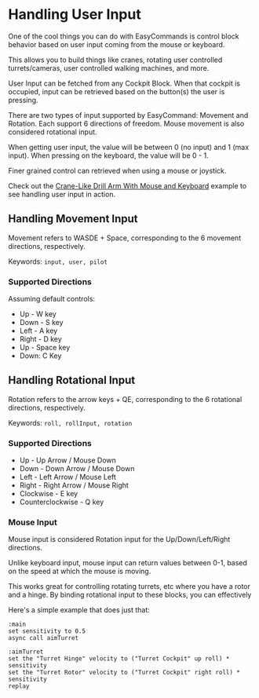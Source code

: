 ﻿# Handling User Input

One of the cool things you can do with EasyCommands is control block behavior based on user input coming from the mouse or keyboard.

This allows you to build things like cranes, rotating user controlled turrets/cameras, user controlled walking machines, and more.

User Input can be fetched from any Cockpit Block.  When that cockpit is occupied, input can be retrieved based on the button(s) the user is pressing.

There are two types of input supported by EasyCommand: Movement and Rotation.  Each support 6 directions of freedom.  Mouse movement is also considered rotational input.

When getting user input, the value will be between 0 (no input) and 1 (max input).  When pressing on the keyboard, the value will be 0 - 1.

Finer grained control can retrieved when using a mouse or joystick.

Check out the [Crane-Like Drill Arm With Mouse and Keyboard](https://spaceengineers.merlinofmines.com/EasyCommands/examples/craneDrill "Crane-Like Drill Arm With Mouse and Keyboard") example to see handling user input in action.

## Handling Movement Input

Movement refers to WASDE + Space, corresponding to the 6 movement directions, respectively.

Keywords: ```input, user, pilot```

### Supported Directions
Assuming default controls:
* Up - W key
* Down - S key
* Left - A key
* Right - D key
* Up - Space key
* Down: C Key

## Handling Rotational Input

Rotation refers to the arrow keys + QE, corresponding to the 6 rotational directions, respectively.

Keywords: ```roll, rollInput, rotation```

### Supported Directions
* Up - Up Arrow / Mouse Down
* Down - Down Arrow / Mouse Down
* Left - Left Arrow / Mouse Left
* Right - Right Arrow / Mouse Right
* Clockwise - E key
* Counterclockwise - Q key

### Mouse Input

Mouse input is considered Rotation input for the Up/Down/Left/Right directions.

Unlike keyboard input, mouse input can return values between 0-1, based on the speed at which the mouse is moving.

This works great for controlling rotating turrets, etc where you have a rotor and a hinge.  By binding rotational input to these blocks, you can effectively

Here's a simple example that does just that:
```
:main
set sensitivity to 0.5
async call aimTurret

:aimTurret
set the "Turret Hinge" velocity to ("Turret Cockpit" up roll) * sensitivity
set the "Turret Rotor" velocity to ("Turret Cockpit" right roll) * sensitivity
replay
```